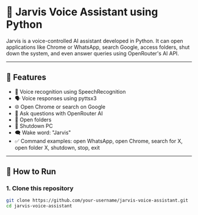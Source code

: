 # 🤖 Jarvis Voice Assistant using Python

Jarvis is a voice-controlled AI assistant developed in Python. It can open applications like Chrome or WhatsApp, search Google, access folders, shut down the system, and even answer queries using OpenRouter's AI API.

---

## 🎯 Features

- 🎤 Voice recognition using SpeechRecognition  
- 🗣️ Voice responses using pyttsx3  
- 🌐 Open Chrome or search on Google  
- 💬 Ask questions with OpenRouter AI  
- 📁 Open folders  
- 📴 Shutdown PC  
- 🗨️ Wake word: "Jarvis"  
- ✅ Command examples: open WhatsApp, open Chrome, search for X, open folder X, shutdown, stop, exit

---

## 🚀 How to Run

### 1. Clone this repository
```bash
git clone https://github.com/your-username/jarvis-voice-assistant.git
cd jarvis-voice-assistant
